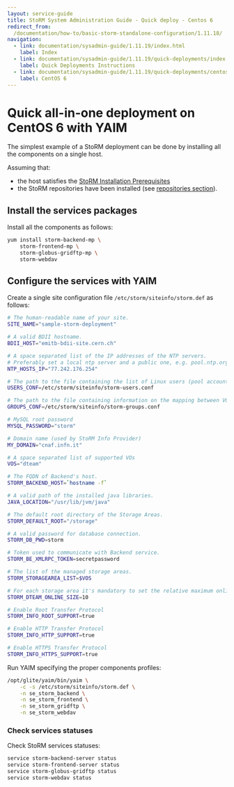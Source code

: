 ```yaml
---
layout: service-guide
title: StoRM System Administration Guide - Quick deploy - Centos 6
redirect_from:
  /documentation/how-to/basic-storm-standalone-configuration/1.11.18/
navigation:
  - link: documentation/sysadmin-guide/1.11.19/index.html
    label: Index
  - link: documentation/sysadmin-guide/1.11.19/quick-deployments/index.html
    label: Quick Deployments Instructions
  - link: documentation/sysadmin-guide/1.11.19/quick-deployments/centos6/index.html
    label: CentOS 6
---
```


# Quick all-in-one deployment on CentOS 6 with YAIM

The simplest example of a StoRM deployment can be done by installing all the components on a single host.

Assuming that:

- the host satisfies the [StoRM Installation Prerequisites][INSTALL-PREREQ]
- the StoRM repositories have been installed (see [repositories section][REPOSETTINGS]).

## Install the services packages

Install all the components as follows:

```bash
yum install storm-backend-mp \
    storm-frontend-mp \
    storm-globus-gridftp-mp \
    storm-webdav
```

## Configure the services with YAIM

Create a single site configuration file `/etc/storm/siteinfo/storm.def` as follows:

```bash
# The human-readable name of your site.
SITE_NAME="sample-storm-deployment"

# A valid BDII hostname.
BDII_HOST="emitb-bdii-site.cern.ch"

# A space separated list of the IP addresses of the NTP servers.
# Preferably set a local ntp server and a public one, e.g. pool.ntp.org)
NTP_HOSTS_IP="77.242.176.254"

# The path to the file containing the list of Linux users (pool accounts) to be created. This file must be created by the site administrator and contains a plain list of the users and their IDs. An example of this configuration file is given in /opt/glite/yaim/examples/users.conf file.
USERS_CONF=/etc/storm/siteinfo/storm-users.conf

# The path to the file containing information on the mapping between VOMS groups and roles to local groups. An example of this configuration file is given in /opt/glite/yaim/examples/groups.conf file.
GROUPS_CONF=/etc/storm/siteinfo/storm-groups.conf

# MySQL root password
MYSQL_PASSWORD="storm"

# Domain name (used by StoRM Info Provider)
MY_DOMAIN="cnaf.infn.it"

# A space separated list of supported VOs
VOS="dteam"

# The FQDN of Backend's host.
STORM_BACKEND_HOST=`hostname -f`

# A valid path of the installed java libraries.
JAVA_LOCATION="/usr/lib/jvm/java"

# The default root directory of the Storage Areas.
STORM_DEFAULT_ROOT="/storage"

# A valid password for database connection.
STORM_DB_PWD=storm

# Token used to communicate with Backend service.
STORM_BE_XMLRPC_TOKEN=secretpassword

# The list of the managed storage areas.
STORM_STORAGEAREA_LIST=$VOS

# For each storage area it's mandatory to set the relative maximum online size.
STORM_DTEAM_ONLINE_SIZE=10

# Enable Root Transfer Protocol
STORM_INFO_ROOT_SUPPORT=true

# Enable HTTP Transfer Protocol
STORM_INFO_HTTP_SUPPORT=true

# Enable HTTPS Transfer Protocol
STORM_INFO_HTTPS_SUPPORT=true

```

Run YAIM specifying the proper components profiles:

```bash
/opt/glite/yaim/bin/yaim \
    -c -s /etc/storm/siteinfo/storm.def \
    -n se_storm_backend \
    -n se_storm_frontend \
    -n se_storm_gridftp \
    -n se_storm_webdav
```

### Check services statuses

Check StoRM services statuses:

```bash
service storm-backend-server status
service storm-frontend-server status
service storm-globus-gridftp status
service storm-webdav status
```



[INSTALL-PREREQ]: {{site.baseurl}}/documentation/sysadmin-guide/1.11.19/installation-prerequisites/index.html
[REPOSETTINGS]: {{site.baseurl}}/documentation/sysadmin-guide/1.11.19/repositories/index.html